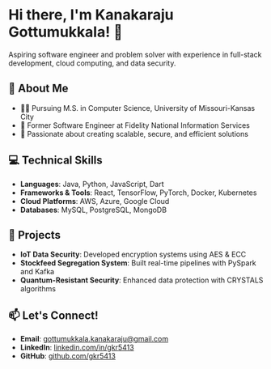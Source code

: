 # Hi there, I'm Kanakaraju Gottumukkala! 👋  

Aspiring software engineer and problem solver with experience in full-stack development, cloud computing, and data security.  

## 🌟 About Me  
- 👨‍🎓 Pursuing M.S. in Computer Science, University of Missouri-Kansas City  
- 💼 Former Software Engineer at Fidelity National Information Services  
- 🔧 Passionate about creating scalable, secure, and efficient solutions  

## 💻 Technical Skills  
- **Languages**: Java, Python, JavaScript, Dart  
- **Frameworks & Tools**: React, TensorFlow, PyTorch, Docker, Kubernetes  
- **Cloud Platforms**: AWS, Azure, Google Cloud  
- **Databases**: MySQL, PostgreSQL, MongoDB  

## 🚀 Projects  
- **IoT Data Security**: Developed encryption systems using AES & ECC  
- **Stockfeed Segregation System**: Built real-time pipelines with PySpark and Kafka  
- **Quantum-Resistant Security**: Enhanced data protection with CRYSTALS algorithms  

## 📫 Let's Connect!  
- **Email**: [gottumukkala.kanakaraju@gmail.com](mailto:gottumukkala.kanakaraju@gmail.com)  
- **LinkedIn**: [linkedin.com/in/gkr5413](https://www.linkedin.com/in/gkr5413)  
- **GitHub**: [github.com/gkr5413](https://github.com/gkr5413)
              

